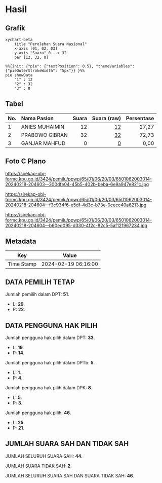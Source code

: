 # Hasil

## Grafik

```mermaid
xychart-beta
    title "Perolehan Suara Nasional"
    x-axis [01, 02, 03]
    y-axis "Suara" 0 --> 32
    bar [12, 32, 0]
```

```mermaid
%%{init: {"pie": {"textPosition": 0.5}, "themeVariables": {"pieOuterStrokeWidth": "5px"}} }%%
pie showData
    "1" : 12
    "2" : 32
    "3" : 0
```

## Tabel

| No. | Nama Paslon    | Suara | Suara (raw) | Persentase |
|:--- |:-------------- | -----:| -----------:| ----------:|
| 1   | ANIES MUHAIMIN | 12    | [12][p-1]   | 27,27      |
| 2   | PRABOWO GIBRAN | 32    | [32][p-2]   | 72,73      |
| 3   | GANJAR MAHFUD  | 0     | [0][p-3]    | 0,00       |


[p-1]: https://github.com/gigit-pemilu/pemilu-2024/blob/main/pilpres/hitung-suara/sub/65-kalimantan-utara/sub/01-bulungan/sub/06-tanjung-palas-tengah/sub/2003-tanjung-buka/sub/014-tps/sub/paslon-1.txt
[p-2]: https://github.com/gigit-pemilu/pemilu-2024/blob/main/pilpres/hitung-suara/sub/65-kalimantan-utara/sub/01-bulungan/sub/06-tanjung-palas-tengah/sub/2003-tanjung-buka/sub/014-tps/sub/paslon-2.txt
[p-3]: https://github.com/gigit-pemilu/pemilu-2024/blob/main/pilpres/hitung-suara/sub/65-kalimantan-utara/sub/01-bulungan/sub/06-tanjung-palas-tengah/sub/2003-tanjung-buka/sub/014-tps/sub/paslon-3.txt

## Foto C Plano

https://sirekap-obj-formc.kpu.go.id/3424/pemilu/ppwp/65/01/06/20/03/6501062003014-20240218-204603--300dfe04-45b5-402b-beba-6e9a947e821c.jpg

https://sirekap-obj-formc.kpu.go.id/3424/pemilu/ppwp/65/01/06/20/03/6501062003014-20240218-204604--f3c934f6-e5df-4d3c-b73e-0cecc40a6213.jpg

https://sirekap-obj-formc.kpu.go.id/3424/pemilu/ppwp/65/01/06/20/03/6501062003014-20240218-204604--b60ed095-d330-4f2c-82c5-5af121967234.jpg


## Metadata

| Key        | Value               |
| ---------- | ------------------- |
| Time Stamp | 2024-02-19 06:16:00 |


## DATA PEMILIH TETAP

Jumlah pemilih dalam DPT: **51**.
 * L: **29**.
 * P: **22**.

## DATA PENGGUNA HAK PILIH

Jumlah pengguna hak pilih dalam DPT: **33**.
 * L: **19**.
 * P: **14**.

Jumlah pengguna hak pilih dalam DPTb: **5**.
 * L: **1**.
 * P: **4**.

Jumlah pengguna hak pilih dalam DPK: **8**.
 * L: **5**.
 * P: **3**.

Jumlah pengguna hak pilih: **46**.
 * L: **25**.
 * P: **21**.

## JUMLAH SUARA SAH DAN TIDAK SAH

JUMLAH SELURUH SUARA SAH: **44**.

JUMLAH SUARA TIDAK SAH: **2**.

JUMLAH SELURUH SUARA SAH DAN SUARA TIDAK SAH: **46**.


